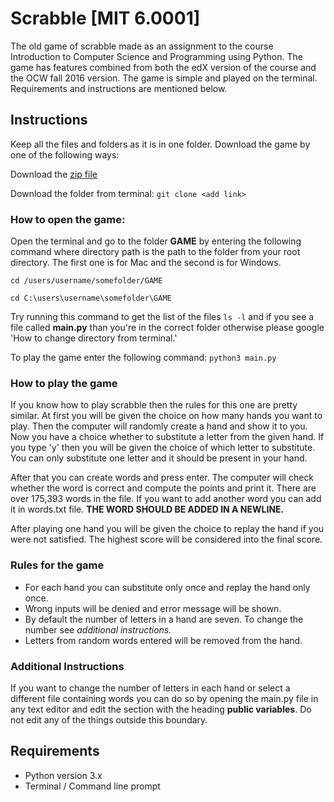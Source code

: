 # Scrabble [MIT 6.0001]

The old game of scrabble made as an assignment to the course Introduction to Computer Science and Programming using Python. The game has features combined from both the edX version of the course and the OCW fall 2016 version. The game is simple and played on the terminal. Requirements and instructions are mentioned below.

## Instructions

Keep all the files and folders as it is in one folder. Download the game by one of the following ways:

Download the [zip file](https://github.com/dhruvmanila/scrabble/archive/master.zip) 

Download the folder from terminal: `git clone <add link>`

### How to open the game:

Open the terminal and go to the folder **GAME** by entering the following command where directory path is the path to the folder from your root directory. The first one is for Mac and the second is for Windows.

`cd /users/username/somefolder/GAME`

`cd C:\users\username\somefolder\GAME`

Try running this command to get the list of the files `ls -l` and if you see a file called **main.py** than you're in the correct folder otherwise please google 'How to change directory from terminal.'

To play the game enter the following command: `python3 main.py`

### How to play the game

If you know how to play scrabble then the rules for this one are pretty similar. At first you will be given the choice on how many hands you want to play. Then the computer will randomly create a hand and show it to you. Now you have a choice whether to substitute a letter from the given hand. If you type 'y' then you will be given the choice of which letter to substitute. You can only substitute one letter and it should be present in your hand.

After that you can create words and press enter. The computer will check whether the word is correct and compute the points and print it. There are over 175,393 words in the file. If you want to add another word you can add it in words.txt file. **THE WORD SHOULD BE ADDED IN A NEWLINE.**

After playing one hand you will be given the choice to replay the hand if you were not satisfied. The highest score will be considered into the final score.

### Rules for the game

- For each hand you can substitute only once and replay the hand only once.
- Wrong inputs will be denied and error message will be shown.
- By default the number of letters in a hand are seven. To change the number see *additional instructions.*
- Letters from random words entered will be removed from the hand.

### Additional Instructions

If you want to change the number of letters in each hand or select a different file containing words you can do so by opening the main.py file in any text editor and edit the section with the heading **public variables**. Do not edit any of the things outside this boundary.

## Requirements
- Python version 3.x
- Terminal / Command line prompt

